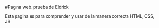 #Pagina web. prueba de Eldrick

Esta pagina es para comprender y usar de la manera correcta HTML, CSS, JS